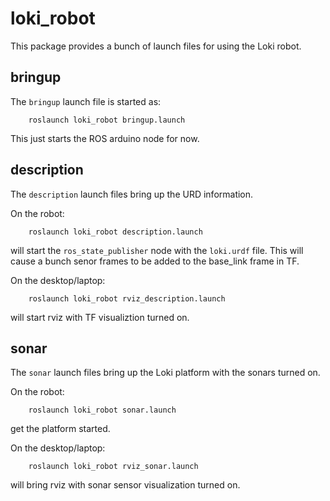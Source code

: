 # loki_robot

This package provides a bunch of launch files for using the Loki robot.

## bringup

The `bringup` launch file is started as:

        roslaunch loki_robot bringup.launch

This just starts the ROS arduino node for now.


## description

The `description` launch files bring up the URD information.

On the robot:

        roslaunch loki_robot description.launch

will start the `ros_state_publisher` node with the `loki.urdf` file.
This will cause a bunch senor frames to be added to the base_link
frame in TF.

On the desktop/laptop:

        roslaunch loki_robot rviz_description.launch

will start rviz with TF visualiztion turned on.

## sonar

The `sonar` launch files bring up the Loki platform with the
sonars turned on.

On the robot:

        roslaunch loki_robot sonar.launch

get the platform started.

On the desktop/laptop:

        roslaunch loki_robot rviz_sonar.launch

will bring rviz with sonar sensor visualization turned on.


